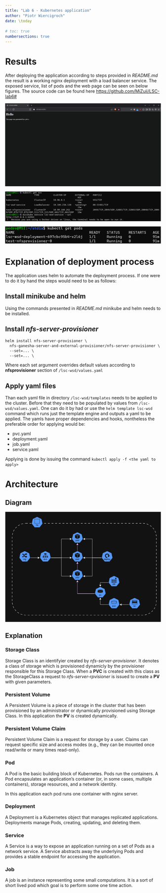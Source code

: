 ```yaml
---
title: "Lab 6 - Kubernetes application"
author: "Piotr Wiercigroch"
date: \today

# toc: true
numbersections: true
---
```


# Results

After deploying the application according to steps provided in *README.md* the result is a working nginx deployment with a load balancer service. The exposed service, list of pods and the web page can be seen on below figures. The source code can be found here https://github.com/MiZuii/LSC-lab6#

![The application page](created_web_page.png)

![The exposed service](service_exposing.png)

![Created pods](created_pods.png)

# Explanation of deployment process

The application uses helm to automate the deployment process. If one were to do it by hand the steps would need to be as follows:

## Install minikube and helm
Using the commands presented in *README.md* minikube and helm needs to be installed.

## Install *nfs-server-provisioner*
```
helm install nfs-server-provisioner \
  nfs-ganesha-server-and-external-provisioner/nfs-server-provisioner \
  --set=... \ 
  --set=... \
```
Where each set argument overrides default values according to **nfsprovisioner** section of `/lsc-wsd/values.yaml`

## Apply yaml files
Than each yaml file in directory `/lsc-wsd/templates` needs to be applied to the cluster. Before that they need to be populated by values from `/lsc-wsd/values.yaml`. One can do it by had or use the `helm template lsc-wsd` command which runs just the template engine and outputs a yaml to be applied. The yamls have proper dependencies and hooks, nontheless the preferable order for applying would be:

 + pvc.yaml
 + deployment.yaml
 + job.yaml
 + service.yaml

Applying is done by issuing the command `kubectl apply -f <the yaml to apply>`

# Architecture

## Diagram
![Architecture diagram](architecture_diagram.png)

## Explanation
### Storage Class
Storage Class is an identifyier created by *nfs-server-provisioner*. It denotes a class of storage which is provisioned dynamicly by the provisioner responsible for this Storage Class. When a **PVC** is created with this class as the StorageClass a request to *nfs-server-rpvisioner* is issued to create a **PV** with given parameters.

### Persistent Volume
A Persistent Volume is a piece of storage in the cluster that has been provisioned by an administrator or dynamically provisioned using Storage Class. In this application the **PV** is created dynamically.

### Persistent Volume Claim
Persistent Volume Claim is a request for storage by a user. Claims can request specific size and access modes (e.g., they can be mounted once read/write or many times read-only).

### Pod
A Pod is the basic building block of Kubernetes. Pods run the containers. A Pod encapsulates an application’s container (or, in some cases, multiple containers), storage resources, and a network identity.

In this application each pod runs one container with nginx server.

### Deployment
A Deployment is a Kubernetes object that manages replicated applications. Deployments manage Pods, creating, updating, and deleting them.

### Service
A Service is a way to expose an application running on a set of Pods as a network service. A Service abstracts away the underlying Pods and provides a stable endpoint for accessing the application.

### Job
A job is an instance representing some small computations. It is a sort of short lived pod which goal is to perform some one time action.

<!-- command used to generate the pdf -->
<!-- pandoc -f markdown-implicit_figures -V geometry:margin=1in raport.md -o lab6-raport.pdf -->
